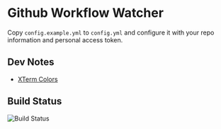 # Github Workflow Watcher

Copy `config.example.yml` to `config.yml` and configure it with your repo information and personal access token.

## Dev Notes

- [XTerm Colors](https://upload.wikimedia.org/wikipedia/commons/1/15/Xterm_256color_chart.svg)


## Build Status

![Build Status](https://github.com/uxeric/github-workflow-watcher/actions/workflows/build.yml/badge.svg)
